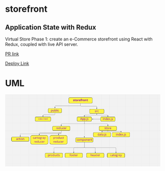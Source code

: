 # storefront

## Application State with Redux



Virtual Store Phase 1:  create an e-Commerce storefront using React with Redux, coupled with live API server.


[PR link]()

[Deploy Link]()


# UML 

![uml](./src/images/storefront-uml.png)
